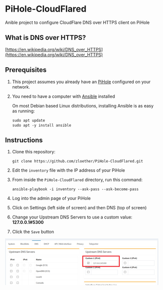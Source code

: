 # PiHole-CloudFlared
Anible project to configure CloudFlare DNS over HTTPS client on PiHole


## What is DNS over HTTPS?
[https://en.wikipedia.org/wiki/DNS_over_HTTPS](https://en.wikipedia.org/wiki/DNS_over_HTTPS)


## Prerequisites
1. This project assumes you already have an [PiHole](https://pi-hole.net/) configured on your network.

1. You need to have a computer with [Ansible](https://www.ansible.com/) installed

    On most Debian based Linux distributions, installing Ansible is as easy as running:
    ```
    sudo apt update
    sudo apt -y install ansible
    ```


## Instructions
1. Clone this repository:
    ```
    git clone https://github.com/zloether/PiHole-CloudFlared.git
    ```

1. Edit the `inventory` file with the IP address of your PiHole

1. From inside the `PiHole-CloudFlared` directory, run this command:
    ```
    ansible-playbook -i inventory --ask-pass --ask-become-pass
    ```

1. Log into the admin page of your PiHole

1. Click on Settings (left side of screen) and then DNS (top of screen)

1. Change your Upstream DNS Servers to use a custom value:
    __127.0.0.1#5300__

1. Click the `Save` button

![config](https://github.com/zloether/PiHole-CloudFlared/blob/master/config.png)